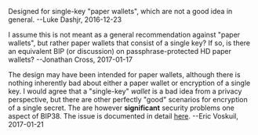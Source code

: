 Designed for single-key "paper wallets", which are not a good idea in general. --Luke Dashjr, 2016-12-23

I assume this is not meant as a general recommendation against "paper wallets", but rather paper wallets that consist of a single key?  If so, is there an equivalent BIP (or discussion) on passphrase-protected HD paper wallets? --Jonathan Cross, 2017-01-17

The design may have been intended for paper wallets, although there is nothing inherently bad about either a paper wallet or encryption of a single key. I would agree that a "single-key" *wallet* is a bad idea from a privacy perspective, but there are other perfectly "good" scenarios for encryption of a single secret. The are however **significant** security problems one aspect of BIP38. The issue is documented in detail [here](https://github.com/libbitcoin/libbitcoin/wiki/BIP38-Security-Considerations). --Eric Voskuil, 2017-01-21